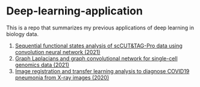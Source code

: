 # Deep-learning-application

This is a repo that summarizes my previous applications of deep learning in biology data.  
1. [Sequential functional states analysis of scCUT&TAG-Pro data using convolution neural network (2021)](https://github.com/yuhanH/Deep-learning-application/tree/main/CNN-GenomicPromoter)  
2. [Graph Laplacians and graph convolutional network for single-cell genomics data (2021)](https://github.com/yuhanH/Deep-learning-application/tree/main/GNN-scRNA)  
3. [Image registration and transfer learning analysis to diagnose COVID19 pneumonia from X-ray images (2020)](https://github.com/yuhanH/Deep-learning-application/tree/main/TransferLearning-COVID-Xray-image)  
